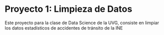 # Proyecto 1: Limpieza de Datos
Este proyecto para la clase de Data Science de la UVG, consiste en limpiar los datos estadísticos de accidentes de tránsito de la INE
